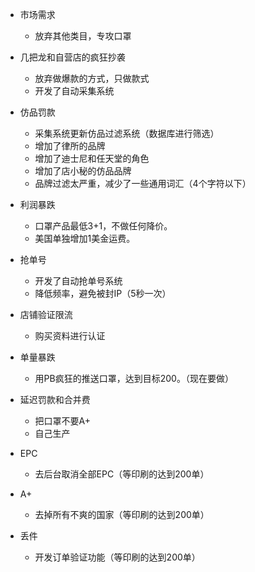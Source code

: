* 市场需求
    * 放弃其他类目，专攻口罩

* 几把龙和自营店的疯狂抄袭
    * 放弃做爆款的方式，只做款式
    * 开发了自动采集系统
    
* 仿品罚款
    * 采集系统更新仿品过滤系统（数据库进行筛选）
    * 增加了律所的品牌
    * 增加了迪士尼和任天堂的角色
    * 增加了店小秘的仿品品牌
    * 品牌过滤太严重，减少了一些通用词汇（4个字符以下）

* 利润暴跌
    * 口罩产品最低3+1，不做任何降价。
    * 美国单独增加1美金运费。
    
 * 抢单号
     * 开发了自动抢单号系统
     * 降低频率，避免被封IP（5秒一次）

* 店铺验证限流
    * 购买资料进行认证

* 单量暴跌
    * 用PB疯狂的推送口罩，达到目标200。（现在要做）
    
* 延迟罚款和合并费
    * 把口罩不要A+
    * 自己生产

* EPC
    * 去后台取消全部EPC（等印刷的达到200单）

* A+
    * 去掉所有不爽的国家（等印刷的达到200单）

* 丢件
    * 开发订单验证功能（等印刷的达到200单）
